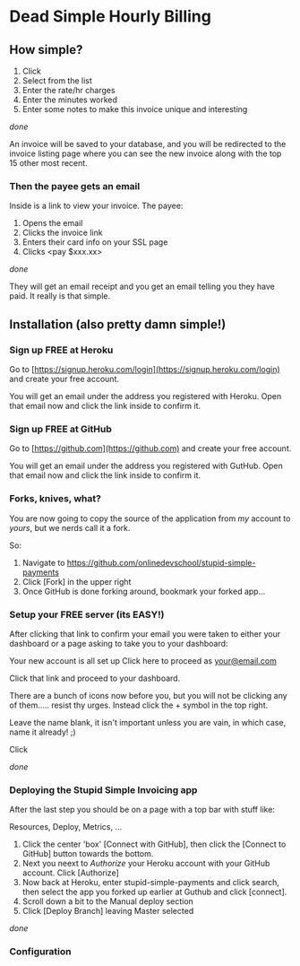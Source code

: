# Dead Simple Hourly Billing

## How simple?

1. Click <create invoice>
2. Select <payee> from the list
3. Enter the rate/hr charges
4. Enter the minutes worked
5. Enter some notes to make this invoice unique and interesting

*done*

An invoice will be saved to your database, and you will be redirected to the invoice listing page where you can see the new invoice along with the top 15 other most recent.

### Then the payee gets an email

Inside is a link to view your invoice. The payee:

1. Opens the email
2. Clicks the invoice link
3. Enters their card info on your SSL page
4. Clicks <pay $xxx.xx>

*done*

They will get an email receipt and you get an email telling you they have paid. It really is that simple.

## Installation (also pretty damn simple!)

### Sign up FREE at Heroku

Go to [https://signup.heroku.com/login](https://signup.heroku.com/login) and create your free account.

You will get an email under the address you registered with Heroku. Open that email now and click the link inside to confirm it.

### Sign up FREE at GitHub

Go to [https://github.com](https://github.com) and create your free account.

You will get an email under the address you registered with GutHub. Open that email now and click the link inside to confirm it.

### Forks, knives, what?

You are now going to copy the source of the application from _my_ account to _yours_, but we nerds call it a fork.

So:

1. Navigate to https://github.com/onlinedevschool/stupid-simple-payments
2. Click [Fork] in the upper right
3. Once GitHub is done forking around, bookmark your forked app...

### Setup your FREE server (its EASY!)

After clicking that link to confirm your email you were taken to either your dashboard or a page asking to take you to your dashboard:

Your new account is all set up
Click here to proceed as your@email.com

Click that link and proceed to your dashboard.

There are a bunch of icons now before you, but you will not be clicking any of them..... resist thy urges. Instead click the + symbol in the top right.

Leave the name blank, it isn't important unless you are vain, in which case, name it already! ;)

Click <create app>

*done*

### Deploying the Stupid Simple Invoicing app

After the last step you should be on a page with a top bar with stuff like:

Resources, Deploy, Metrics, ...

1. Click the center 'box' [Connect with GitHub], then click the [Connect to GitHub] button towards the bottom.
2. Next you neext to _Authorize_ your Heroku account with your GitHub account. Click [Authorize]
3. Now back at Heroku, enter stupid-simple-payments and click search, then select the app you forked up earlier at Guthub and click [connect].
4. Scroll down a bit to the Manual deploy section
5. Click [Deploy Branch] leaving Master selected


*done*

### Configuration
